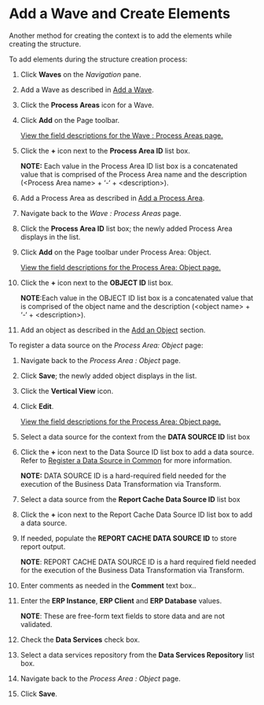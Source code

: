 # Add a Wave and Create Elements

Another method for creating the context is to add the elements while
creating the structure.

To add elements during the structure creation process:

1.  Click **Waves** on the *Navigation* pane.

2.  Add a Wave as described in [Add a
    Wave](Add_Elements_Separately.htm#Add2).

3.  Click the **Process Areas** icon for a Wave.

4.  Click **Add** on the Page toolbar.
    
    [View the field descriptions for the Wave : Process
    Areas page.](../Page_Desc/Wave_Process_Areas.htm)

5.  Click the **+** icon next to the **Process Area ID** list box.
    
    **NOTE:** Each value in the Process Area ID list box is a
    concatenated value that is comprised of the Process Area name and
    the description (\<Process Area name\> + ‘-‘ + \<description\>).

6.  Add a Process Area as described in [Add a Process
    Area](Add_Elements_Separately.htm#Add).

7.  Navigate back to the *Wave : Process Areas* page.

8.  Click the **Process Area ID** list box; the newly added Process Area
    displays in the list.

9.  Click **Add** on the Page toolbar under Process Area: Object.
    
    [View the field descriptions for the Process Area:
    Object page.](../Page_Desc/Process_Area_ObjectH.htm)

10. Click the **+** icon next to the **OBJECT ID** list box.
    
    **NOTE**:Each value in the OBJECT ID list box is a concatenated
    value that is comprised of the object name and the description
    (\<object name\> + ‘-‘ + \<description\>).

11. Add an object as described in the [Add an
    Object](Add_Elements_Separately.htm#Add3) section.

To register a data source on the *Process Area: Object* page:

1.  Navigate back to the *Process Area : Object* page.

2.  Click **Save**; the newly added object displays in the list.

3.  Click the **Vertical View** icon.

4.  Click **Edit**.
    
    [View the field descriptions for the Process Area:
    Object page.](../Page_Desc/Process_Area_ObjectH.htm)

5.  Select a data source for the context from the **DATA SOURCE ID**
    list box

6.  Click the **+** icon next to the Data Source ID list box to add a
    data source. Refer to [Register a Data Source in
    Common](../../../Platform/Common/Use_Cases/Register_a_Data_Source_in_Common.htm)
    for more information.
    
    **NOTE:** DATA SOURCE ID is a hard-required field needed for the
    execution of the Business Data Transformation via Transform.

7.  Select a data source from the **Report Cache Data Source ID** list
    box

8.  Click the **+** icon next to the Report Cache Data Source ID list
    box to add a data source.

9.  If needed, populate the **REPORT CACHE DATA SOURCE ID** to store
    report output.
    
    **NOTE**: REPORT CACHE DATA SOURCE ID is a hard required field
    needed for the execution of the Business Data Transformation via
    Transform.

10. Enter comments as needed in the **Comment** text box..

11. Enter the **ERP Instance**, **ERP Client** and **ERP Database**
    values.
    
    **NOTE**: These are free-form text fields to store data and are not
    validated.

12. Check the **Data Services** check box.

13. Select a data services repository from the **Data Services
    Repository** list box.

14. Navigate back to the *Process Area : Object* page.

15. Click **Save**.
